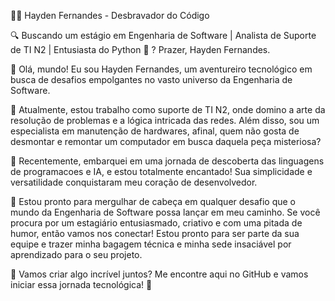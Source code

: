 👨‍💻 Hayden Fernandes - Desbravador do Código

🔍 Buscando um estágio em Engenharia de Software | Analista de Suporte de TI N2 | Entusiasta do Python 🐍 ? Prazer, Hayden Fernandes.

👋 Olá, mundo! Eu sou Hayden Fernandes, um aventureiro tecnológico em busca de desafios empolgantes no vasto universo da Engenharia de Software.

💼 Atualmente, estou trabalho como suporte de TI N2, onde domino a arte da resolução de problemas e a lógica intricada das redes. Além disso, sou um especialista em manutenção de hardwares, afinal, quem não gosta de desmontar e remontar um computador em busca daquela peça misteriosa?

🐍 Recentemente, embarquei em uma jornada de descoberta das linguagens de programacoes e IA, e estou totalmente encantado! Sua simplicidade e versatilidade conquistaram meu coração de desenvolvedor.

🚀 Estou pronto para mergulhar de cabeça em qualquer desafio que o mundo da Engenharia de Software possa lançar em meu caminho. Se você procura por um estagiário entusiasmado, criativo e com uma pitada de humor, então vamos nos conectar! Estou pronto para ser parte da sua equipe e trazer minha bagagem técnica e minha sede insaciável por aprendizado para o seu projeto.

💬 Vamos criar algo incrível juntos? Me encontre aqui no GitHub e vamos iniciar essa jornada tecnológica! 🚀
<!---
hfa90/hfa90 is a ✨ special ✨ repository because its `README.md` (this file) appears on your GitHub profile.
You can click the Preview link to take a look at your changes.
--->
